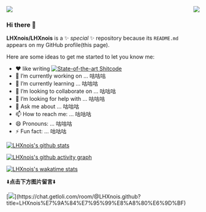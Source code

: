 <p>
  <a href="https://count.getloli.com/"><img src="https://count.getloli.com/get/@:LHXnois?theme=rule34"></a>
  <img src="https://weather-icon.journeyad.repl.co/@chengdu?v=1" align="right">
</p>
<!--
![LHXnois](https://count.getloli.com/get/@:LHXnois?theme=rule34)
-->

### Hi there 👋


**LHXnois/LHXnois** is a ✨ _special_ ✨ repository because its `README.md` appears on my GitHub profile(this page).

Here are some ideas to get me started to let you know me:

- ❤ like writing [![State-of-the-art Shitcode](https://img.shields.io/static/v1?label=State-of-the-art&message=Shitcode&color=7B5804)](https://github.com/trekhleb/state-of-the-art-shitcode)
- 🔭 I’m currently working on ... 咕咕咕
- 🌱 I’m currently learning ... 咕咕咕
- 👯 I’m looking to collaborate on ... 咕咕咕
- 🤔 I’m looking for help with ... 咕咕咕
- 💬 Ask me about ... 咕咕咕
- 📫 How to reach me: ... 咕咕咕
- 😄 Pronouns: ... 咕咕咕
- ⚡ Fun fact: ... 咕咕咕

[![LHXnois's github stats](https://github-readme-stats.vercel.app/api?username=LHXnois&show_icons=true&theme=blueberry&hide_border=true)](https://github.com/anuraghazra/github-readme-stats)

[![LHXnois's github activity graph](https://activity-graph.herokuapp.com/graph?username=LHXnois&theme=react-dark)](https://github.com/ashutosh00710/github-readme-activity-graph)

<!--
[![Top Langs](https://github-readme-stats.vercel.app/api/top-langs/?username=LHXnois&layout=compact&hide=c++)](https://github.com/anuraghazra/github-readme-stats)
-->

[![LHXnois's wakatime stats](https://github-readme-stats.vercel.app/api/wakatime?username=LHXnois&theme=blueberry&hide_border=true&range=last_7_days&layout=compact)](https://github.com/anuraghazra/github-readme-stats)

⬇️**点击下方图片留言**⬇️

[![](https://chat.getloli.com/room/@LHXnois.github/svg?width=600&height=280&limit=20&theme=light&fontSize=13&title=LHXnois%E7%9A%84%E7%95%99%E8%A8%80%E6%9D%BF:%20~)](https://chat.getloli.com/room/@LHXnois.github?title=LHXnois%E7%9A%84%E7%95%99%E8%A8%80%E6%9D%BF)
